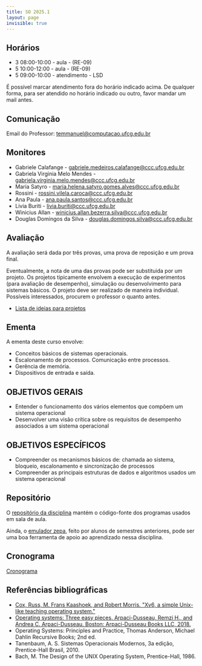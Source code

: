 ```yaml
---
title: SO 2025.1
layout: page
invisible: true
---
```


## Horários

* 3 08:00-10:00 - aula - (RE-09)
* 5 10:00-12:00 - aula - (RE-09) 
* 5 09:00-10:00	- atendimento - LSD

É possível marcar atendimento fora do horário indicado acima. De qualquer forma, para ser atendido no horário indicado ou outro, favor mandar um mail antes.

## Comunicação

Email do Professor: temmanuel@computacao.ufcg.edu.br

## Monitores

* Gabriele Calafange - gabriele.medeiros.calafange@ccc.ufcg.edu.br
* Gabriela Virginia Melo Mendes - gabriela.virginia.melo.mendes@ccc.ufcg.edu.br
* Maria Satyro - maria.helena.satyro.gomes.alves@ccc.ufcg.edu.br
* Rossini - rossini.vilela.caroca@ccc.ufcg.edu.br
* Ana Paula - ana.paula.santos@ccc.ufcg.edu.br
* Livia Buriti - livia.buriti@ccc.ufcg.edu.br
* Winicius Allan - winicius.allan.bezerra.silva@ccc.ufcg.edu.br
* Douglas Domingos da Silva - douglas.domingos.silva@ccc.ufcg.edu.br

## Avaliação
A avaliação será dada por três provas, uma prova de reposição e um prova final.

Eventualmente, a nota de uma das provas pode ser substituida por um projeto. Os projetos tipicamente envolvem a execução de experimentos (para avaliação de desempenho), simulação ou desenvolvimento para sistemas básicos. O projeto deve ser realizado de maneira individual. Possíveis interessados, procurem o professor o quanto antes.

* [Lista de ideias para projetos](https://docs.google.com/document/d/1M2T_FGLSIstqpLyQb-u64iSmerbUTJxGoOxm9aD_Cro/edit?usp=sharing)

## Ementa

A ementa deste curso envolve:
 * Conceitos básicos de sistemas operacionais.
 * Escalonamento de processos. Comunicação entre processos.
 * Gerência de memória.
 * Dispositivos de entrada e saída. 

## OBJETIVOS GERAIS
 * Entender o funcionamento dos vários elementos que compõem um sistema operacional
 * Desenvolver uma visão crítica sobre os requisitos de desempenho associados a um sistema operacional

## OBJETIVOS ESPECÍFICOS
 * Compreender os mecanismos básicos de: chamada ao sistema, bloqueio, escalonamento e sincronização de processos
 * Compreender as principais estruturas de dados e algoritmos usados um sistema operacional

## Repositório

O [repositório da disciplina](https://github.com/thiagomanel/SO) mantém o código-fonte dos programas usados em sala de aula.

Ainda, o [emulador zepa](https://github.com/ufcg-lsd/zepa-machine), feito por alunos de semestres anteriores, pode ser uma boa ferramenta de apoio ao aprendizado nessa disciplina.


## Cronograma

[Cronograma](https://docs.google.com/spreadsheets/d/1bsP93bV_WYro0s0QrlWknCaOQDTc3P2ncoDnxg-G76s/edit?usp=sharing)


## Referências bibliográficas

 * [Cox, Russ, M. Frans Kaashoek, and Robert Morris. "Xv6, a simple Unix-like teaching operating system."](http://pdos.csail.mit.edu/6.828/2012/xv6.htm1)
 * [Operating systems: Three easy pieces. Arpaci-Dusseau, Remzi H., and Andrea C. Arpaci-Dusseau. Boston: Arpaci-Dusseau Books LLC, 2018.](https://pages.cs.wisc.edu/~remzi/OSTEP/)
 * Operating Systems: Principles and Practice, Thomas Anderson, Michael Dahlin Recursive Books; 2nd ed.
 * Tanenbaum, A. S. Sistemas Operacionais Modernos, 3a edição, Prentice-Hall Brasil, 2010.
 * Bach, M. The Design of the UNIX Operating System, Prentice-Hall, 1986.
